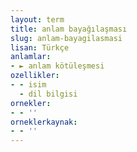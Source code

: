 ```yaml
---
layout: term
title: anlam bayağılaşması
slug: anlam-bayagilasmasi
lisan: Türkçe
anlamlar:
- ► anlam kötüleşmesi
ozellikler:
- - isim
  - dil bilgisi
ornekler:
- - ''
orneklerkaynak:
- - ''
---
```

